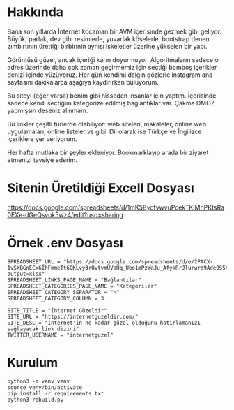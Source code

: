 # Hakkında 

Bana son yıllarda İnternet kocaman bir AVM içerisinde gezmek gibi geliyor. Büyük, parlak, dev gibi resimlerle, yuvarlak köşelerle, bootstrap denen zımbırtının ürettiği birbirinin aynısı iskeletler üzerine yükselen bir yapı.

Görüntüsü güzel, ancak içeriği karın doyurmuyor. Algoritmaların sadece o adres üzerinde daha çok zaman geçirmemiz için seçtiği bomboş içerikler denizi içinde yüzüyoruz. Her gün kendimi dalgın gözlerle instagram ana sayfasını dakikalarca aşağıya kaydırırken buluyorum.

Bu siteyi (eğer varsa) benim gibi hisseden insanlar için yaptım. İçerisinde sadece kendi seçtiğim kategorize edilmiş bağlantıklar var. Çakma DMOZ yapmışsın deseniz alınmam.

Bu linkler çeşitli türlerde olabiliyor: web siteleri, makaleler, online web uygulamaları, online listeler vs gibi. Dil olarak ise Türkçe ve İngilizce içeriklere yer veriyorum.

Her hafta mutlaka bir şeyler ekleniyor. Bookmarklayıp arada bir ziyaret etmenizi tavsiye ederim.

# Sitenin Üretildiği Excell Dosyası

https://docs.google.com/spreadsheets/d/1mK5BycfvwvuPcekTKIMhPKtsRa0EXe-dGeQsvok5wz4/edit?usp=sharing

# Örnek .env Dosyası

```
SPREADSHEET_URL = "https://docs.google.com/spreadsheets/d/e/2PACX-1vSXBGnECx6IhFmmeTt6QKLvy3rOvtvmUVaHq_Ubo1mPzWaJu_AfykRrJlurwrd9Ade9S5t7N4Zo2Qpa/pub?output=xlsx"
SPREADSHEET_LINKS_PAGE_NAME = "Bağlantılar"
SPREADSHEET_CATEGORIES_PAGE_NAME = "Kategoriler"
SPREADSHEET_CATEGORY_SEPARATOR = ">"
SPREADSHEET_CATEGORY_COLUMN = 3

SITE_TITLE = "İnternet Güzeldir"
SITE_URL = "https://internetguzeldir.com/"
SITE_DESC = "İnternet'in ne kadar güzel olduğunu hatırlamanızı sağlayacak link dizini"
TWITTER_USERNAME = "internetguzel"
```

# Kurulum

```
python3 -m venv venv
source venv/bin/activate
pip install -r requirements.txt
python3 rebuild.py
```
